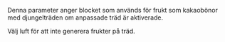 Denna parameter anger blocket som används för frukt som kakaobönor med djungelträden om anpassade träd är aktiverade.

Välj luft för att inte generera frukter på träd.